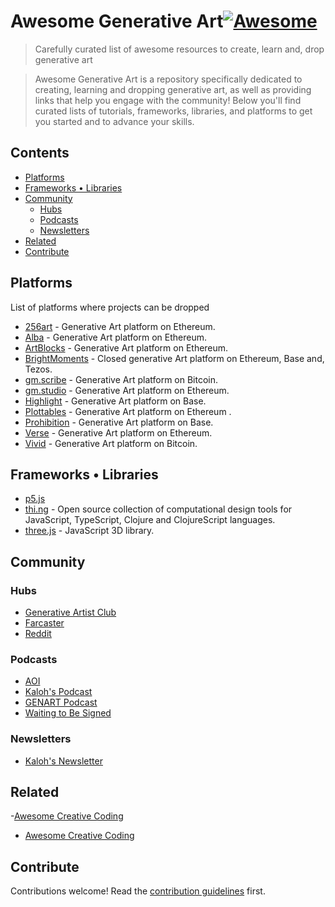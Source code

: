 # Awesome Generative Art[![Awesome](https://awesome.re/badge.svg)](https://awesome.re)

> Carefully curated list of awesome resources to create, learn and, drop generative art

> Awesome Generative Art is a repository specifically dedicated to creating, learning and dropping generative art, as well as providing links that help you engage with the community! Below you&#39;ll find curated lists of tutorials, frameworks, libraries, and platforms to get you started and to advance your skills.

## Contents

- [Platforms](#platforms)
- [Frameworks • Libraries](#frameworks--libraries)
- [Community](#community)
  - [Hubs](#hubs)
  - [Podcasts](#podcasts)
  - [Newsletters](#newsletters)
- [Related](#related)
- [Contribute](#contribute)

## Platforms

List of platforms where projects can be dropped

- [256art](https://256art.com/) - Generative Art platform on Ethereum.
- [Alba](https://www.alba.art/) - Generative Art platform on Ethereum.
- [ArtBlocks](https://www.artblocks.io/) - Generative Art platform on Ethereum.
- [BrightMoments](https://www.brightmoments.io/) - Closed generative Art platform on Ethereum, Base and, Tezos.
- [gm.scribe](https://www.gmscribe.art/) - Generative Art platform on Bitcoin.
- [gm.studio](https://www.gmstudio.art/) - Generative Art platform on Ethereum.
- [Highlight](https://highlight.xyz/) - Generative Art platform on Base.
- [Plottables](https://plottables.io/) - Generative Art platform on Ethereum .
- [Prohibition](https://prohibition.art/) - Generative Art platform on Base.
- [Verse](https://verse.works/released) - Generative Art platform on Ethereum.
- [Vivid](https://www.vivid.gallery/) - Generative Art platform on Bitcoin.

## Frameworks • Libraries

- [p5.js](https://p5js.org/)
- [thi.ng](http://thi.ng/) - Open source collection of computational design tools for JavaScript, TypeScript, Clojure and ClojureScript languages.
- [three.js](https://threejs.org/) - JavaScript 3D library.

## Community

### Hubs

- [Generative Artist Club](https://www.genartclub.com/)
- [Farcaster](https://warpcast.com/~/channel/gen-art)
- [Reddit](https://www.reddit.com/r/generative/)

### Podcasts

- [AOI](https://www.youtube.com/@artoninternet)
- [Kaloh's Podcast](https://www.youtube.com/channel/UCRQTtg0ODLE7UGfkBUcVPwg)
- [GENART Podcast](https://art.camilleroux.com/genart-podcast/)
- [Waiting to Be Signed](https://podcasters.spotify.com/pod/show/waitingtobesigned)

### Newsletters

- [Kaloh's Newsletter](https://kaloh.xyz/)

## Related

-[Awesome Creative Coding](https://github.com/terkelg/awesome-creative-coding)
- [Awesome Creative Coding](https://github.com/terkelg/awesome-creative-coding)

## Contribute

Contributions welcome! Read the [contribution guidelines](contributing.md) first.
